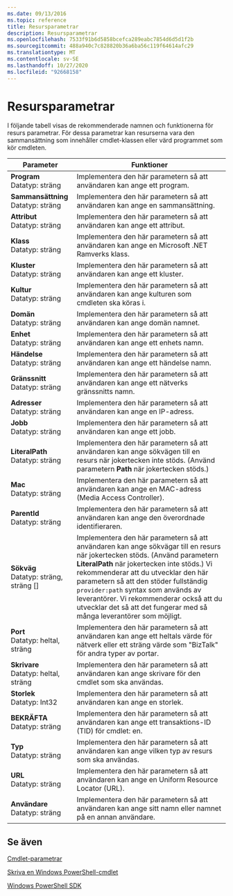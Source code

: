 ```yaml
---
ms.date: 09/13/2016
ms.topic: reference
title: Resursparametrar
description: Resursparametrar
ms.openlocfilehash: 7533f91b6d5858bcefca289eabc7854d6d5d1f2b
ms.sourcegitcommit: 488a940c7c828820b36a6ba56c119f64614afc29
ms.translationtype: MT
ms.contentlocale: sv-SE
ms.lasthandoff: 10/27/2020
ms.locfileid: "92668158"
---
```

# <a name="resource-parameters"></a>Resursparametrar

I följande tabell visas de rekommenderade namnen och funktionerna för resurs parametrar. För dessa parametrar kan resurserna vara den sammansättning som innehåller cmdlet-klassen eller värd programmet som kör cmdleten.

|Parameter|Funktioner|
|---|---|
|**Program**<br>Datatyp: sträng|Implementera den här parametern så att användaren kan ange ett program.|
|**Sammansättning**<br>Datatyp: sträng|Implementera den här parametern så att användaren kan ange en sammansättning.|
|**Attribut**<br>Datatyp: sträng|Implementera den här parametern så att användaren kan ange ett attribut.|
|**Klass**<br>Datatyp: sträng|Implementera den här parametern så att användaren kan ange en Microsoft .NET Ramverks klass.|
|**Kluster**<br>Datatyp: sträng|Implementera den här parametern så att användaren kan ange ett kluster.|
|**Kultur**<br>Datatyp: sträng|Implementera den här parametern så att användaren kan ange kulturen som cmdleten ska köras i.|
|**Domän**<br>Datatyp: sträng|Implementera den här parametern så att användaren kan ange domän namnet.|
|**Enhet**<br>Datatyp: sträng|Implementera den här parametern så att användaren kan ange ett enhets namn.|
|**Händelse**<br>Datatyp: sträng|Implementera den här parametern så att användaren kan ange ett händelse namn.|
|**Gränssnitt**<br>Datatyp: sträng|Implementera den här parametern så att användaren kan ange ett nätverks gränssnitts namn.|
|**Adresser**<br>Datatyp: sträng|Implementera den här parametern så att användaren kan ange en IP-adress.|
|**Jobb**<br>Datatyp: sträng|Implementera den här parametern så att användaren kan ange ett jobb.|
|**LiteralPath**<br>Datatyp: sträng|Implementera den här parametern så att användaren kan ange sökvägen till en resurs när jokertecken inte stöds. (Använd parametern **Path** när jokertecken stöds.)|
|**Mac**<br>Datatyp: sträng|Implementera den här parametern så att användaren kan ange en MAC-adress (Media Access Controller).|
|**ParentId**<br>Datatyp: sträng|Implementera den här parametern så att användaren kan ange den överordnade identifieraren.|
|**Sökväg**<br>Datatyp: sträng, sträng []|Implementera den här parametern så att användaren kan ange sökvägar till en resurs när jokertecken stöds. (Använd parametern **LiteralPath** när jokertecken inte stöds.) Vi rekommenderar att du utvecklar den här parametern så att den stöder fullständig `provider:path` syntax som används av leverantörer. Vi rekommenderar också att du utvecklar det så att det fungerar med så många leverantörer som möjligt.|
|**Port**<br>Datatyp: heltal, sträng|Implementera den här parametern så att användaren kan ange ett heltals värde för nätverk eller ett sträng värde som "BizTalk" för andra typer av portar.|
|**Skrivare**<br>Datatyp: heltal, sträng|Implementera den här parametern så att användaren kan ange skrivare för den cmdlet som ska användas.|
|**Storlek**<br>Datatyp: Int32|Implementera den här parametern så att användaren kan ange en storlek.|
|**BEKRÄFTA**<br>Datatyp: sträng|Implementera den här parametern så att användaren kan ange ett transaktions-ID (TID) för cmdlet: en.|
|**Typ**<br>Datatyp: sträng|Implementera den här parametern så att användaren kan ange vilken typ av resurs som ska användas.|
|**URL**<br>Datatyp: sträng|Implementera den här parametern så att användaren kan ange en Uniform Resource Locator (URL).|
|**Användare**<br>Datatyp: sträng|Implementera den här parametern så att användaren kan ange sitt namn eller namnet på en annan användare.|

## <a name="see-also"></a>Se även

[Cmdlet-parametrar](./cmdlet-parameters.md)

[Skriva en Windows PowerShell-cmdlet](./writing-a-windows-powershell-cmdlet.md)

[Windows PowerShell SDK](../windows-powershell-reference.md)
